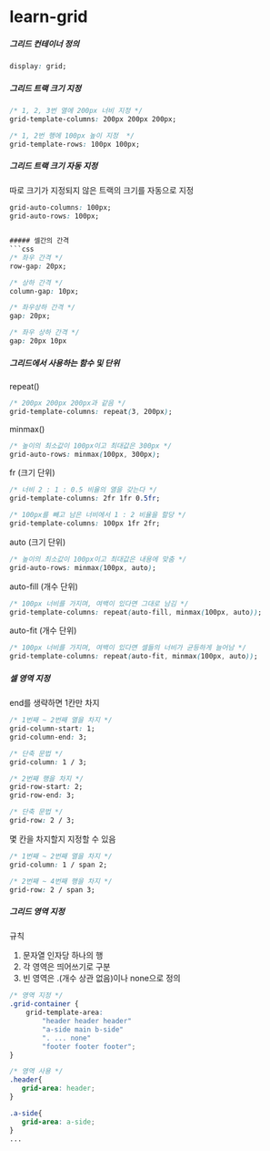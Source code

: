 # learn-grid

##### 그리드 컨테이너 정의

```css
display: grid;
```

##### 그리드 트랙 크기 지정

```css
/* 1, 2, 3번 열에 200px 너비 지정 */
grid-template-columns: 200px 200px 200px;

/* 1, 2번 행에 100px 높이 지정  */
grid-template-rows: 100px 100px;
```

##### 그리드 트랙 크기 자동 지정

따로 크기가 지정되지 않은 트랙의 크기를 자동으로 지정

````css
grid-auto-columns: 100px;
grid-auto-rows: 100px;


##### 셀간의 간격
```css
/* 좌우 간격 */
row-gap: 20px;

/* 상하 간격 */
column-gap: 10px;

/* 좌우상하 간격 */
gap: 20px;

/* 좌우 상하 간격 */
gap: 20px 10px
````

##### 그리드에서 사용하는 함수 및 단위

repeat()

```css
/* 200px 200px 200px과 같음 */
grid-template-columns: repeat(3, 200px);
```

minmax()

```css
/* 높이의 최소값이 100px이고 최대값은 300px */
grid-auto-rows: minmax(100px, 300px);
```

fr (크기 단위)

```css
/* 너비 2 : 1 : 0.5 비율의 열을 갖는다 */
grid-template-columns: 2fr 1fr 0.5fr;

/* 100px를 빼고 남은 너비에서 1 : 2 비율을 할당 */
grid-template-columns: 100px 1fr 2fr;
```

auto (크기 단위)

```css
/* 높이의 최소값이 100px이고 최대값은 내용에 맞춤 */
grid-auto-rows: minmax(100px, auto);
```

auto-fill (개수 단위)

```css
/* 100px 너비를 가지며, 여백이 있다면 그대로 남김 */
grid-template-columns: repeat(auto-fill, minmax(100px, auto));
```

auto-fit (개수 단위)

```css
/* 100px 너비를 가지며, 여백이 있다면 셀들의 너비가 균등하게 늘어남 */
grid-template-columns: repeat(auto-fit, minmax(100px, auto));
```

##### 셀 영역 지정

end를 생략하면 1칸만 차지

```css
/* 1번째 ~ 2번째 열을 차지 */
grid-column-start: 1;
grid-column-end: 3;

/* 단축 문법 */
grid-column: 1 / 3;

/* 2번째 행을 차지 */
grid-row-start: 2;
grid-row-end: 3;

/* 단축 문법 */
grid-row: 2 / 3;
```

몇 칸을 차지할지 지정할 수 있음

```css
/* 1번째 ~ 2번째 열을 차지 */
grid-column: 1 / span 2;

/* 2번째 ~ 4번째 행을 차지 */
grid-row: 2 / span 3;
```

##### 그리드 영역 지정

규칙

1.  문자열 인자당 하나의 행
2.  각 영역은 띄어쓰기로 구분
3.  빈 영역은 .(개수 상관 없음)이나 none으로 정의

```css
/* 영역 지정 */
.grid-container {
    grid-template-area:
        "header header header"
        "a-side main b-side"
        ". ... none"
        "footer footer footer";
}

/* 영역 사용 */
.header{
   grid-area: header;
}

.a-side{
   grid-area: a-side;
}
...
```
